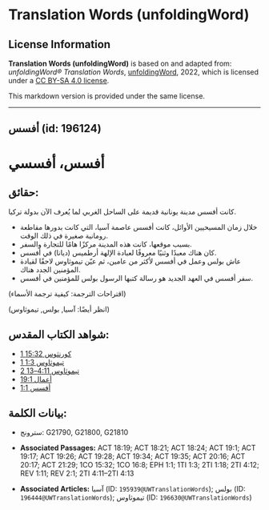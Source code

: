 # Translation Words (unfoldingWord)

## License Information

**Translation Words (unfoldingWord)** is based on and adapted from: _unfoldingWord® Translation Words_, [unfoldingWord](https://unfoldingword.org/utw), 2022, which is licensed under a [CC BY-SA 4.0 license](https://creativecommons.org/licenses/by-sa/4.0/legalcode.en).

This markdown version is provided under the same license.



--------------------------------

## أفسس (id: 196124)

أفسس، أفسسي
===========

حقائق:
------

كانت أفسس مدينة يونانية قديمة على الساحل الغربي لما يُعرف الآن بدولة تركيا.

* خلال زمان المسيحيين الأوائل، كانت أفسس عاصمة آسيا، التي كانت بدورها مقاطعة رومانية صغيرة في ذلك الوقت.
* بسبب موقعها، كانت هذه المدينة مركزًا هامًا للتجارة والسفر.
* كان هناك معبدًا وثنيًا معروفًا لعبادة الإلهة أرطميس (ديانا) في أفسس.
* عاش بولس وعمل في أفسس لأكثر من عامين، ثم عيّن تيموثاوس لاحقًا لقيادة المؤمنين الجدد هناك.
* سفر أفسس في العهد الجديد هو رسالة كتبها الرسول بولس للمؤمنين في أفسس.

(اقتراحات الترجمة: كيفية ترجمة الأسماء)

(انظر أيضًا: آسيا, بولس, تيموثاوس)

شواهد الكتاب المقدس:
--------------------

* [1 كورنثوس 15:32](https://ref.ly/1Cor15:32)
* [1 تيموثاوس 1:3](https://ref.ly/1Tim1:3)
* [2 تيموثاوس 4:11–13](https://ref.ly/2Tim4:11-2Tim4:13)
* [أعمال 19:1](https://ref.ly/Acts19:1)
* [أفسس 1:1](https://ref.ly/Eph1:1)

بيانات الكلمة:
--------------

* سترونج: G21790, G21800, G21810

* **Associated Passages:** ACT 18:19; ACT 18:21; ACT 18:24; ACT 19:1; ACT 19:17; ACT 19:26; ACT 19:28; ACT 19:34; ACT 19:35; ACT 20:16; ACT 20:17; ACT 21:29; 1CO 15:32; 1CO 16:8; EPH 1:1; 1TI 1:3; 2TI 1:18; 2TI 4:12; REV 1:11; REV 2:1; 2TI 4:11–2TI 4:13
* **Associated Articles:** آسيا (ID: `195939@UWTranslationWords`); بولس (ID: `196444@UWTranslationWords`); تيموثاوس (ID: `196630@UWTranslationWords`)

